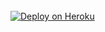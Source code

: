 <br>
   <a href='https://dashboard.heroku.com/new?template=https://github.com/PRINCETECH19/PRINCE-XMD' target="_blank">
      <img alt='Deploy on Heroku' src='https://img.shields.io/badge/-DEPLOY-purple?style=for-the-badge&logo=heroku&logoColor=white'/>
   </a>


